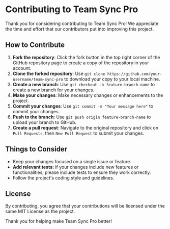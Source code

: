 # Contributing to Team Sync Pro

Thank you for considering contributing to Team Sync Pro! We appreciate the time and effort that our contributors put into improving this project.

## How to Contribute
1. **Fork the repository**: Click the fork button in the top right corner of the GitHub repository page to create a copy of the repository in your account.
2. **Clone the forked repository**: Use `git clone https://github.com/your-username/team-sync-pro` to download your copy to your local machine.
3. **Create a new branch**: Use `git checkout -b feature-branch-name` to create a new branch for your changes.
4. **Make your changes**: Make necessary changes or enhancements to the project.
5. **Commit your changes**: Use `git commit -m "Your message here"` to commit your changes.
6. **Push to the branch**: Use `git push origin feature-branch-name` to upload your branch to GitHub.
7. **Create a pull request**: Navigate to the original repository and click on `Pull Requests`, then `New Pull Request` to submit your changes.

## Things to Consider
- Keep your changes focused on a single issue or feature.
- **Add relevant tests:** if your changes include new features or functionalities, please include tests to ensure they work correctly.
- Follow the project's coding style and guidelines.

## License
By contributing, you agree that your contributions will be licensed under the same MIT License as the project.

Thank you for helping make Team Sync Pro better!